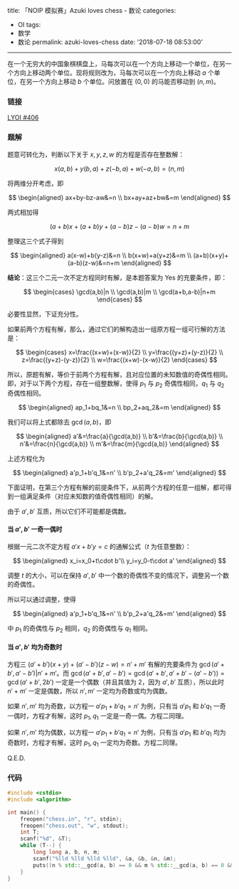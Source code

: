 title: 「NOIP 模拟赛」Azuki loves chess - 数论
categories:
  - OI
tags:
  - 数学
  - 数论
permalink: azuki-loves-chess
date: '2018-07-18 08:53:00'
---

在一个无穷大的中国象棋棋盘上，马每次可以在一个方向上移动一个单位，在另一个方向上移动两个单位。现将规则改为，马每次可以在一个方向上移动 $a$ 个单位，在另一个方向上移动 $b$ 个单位。问放置在 $(0,0)$ 的马能否移动到 $(n,m)$。

<!-- more -->

### 链接
[LYOI #406](https://ly.men.ci/problem/406)

### 题解
题意可转化为，判断以下关于 $x,y,z,w$ 的方程是否存在整数解：

$$x(a,b)+y(b,a)+z(-b,a)+w(-a,b)=(n,m)$$

将两维分开考虑，即

$$
\begin{aligned}
ax+by-bz-aw&=n \\
bx+ay+az+bw&=m
\end{aligned}
$$

两式相加得

$$
(a+b)x+(a+b)y+(a-b)z-(a-b)w=n+m
$$

整理这三个式子得到

$$
\begin{aligned}
a(x-w)+b(y-z)&=n \\
b(x+w)+a(y+z)&=m \\
(a+b)(x+y)+(a-b)(z-w)&=n+m
\end{aligned}
$$

**结论**：这三个二元一次不定方程同时有解，是本题答案为 Yes 的充要条件，即：

$$
\begin{cases}
\gcd(a,b)|n \\
\gcd(a,b)|m \\
\gcd(a+b,a-b)|n+m
\end{cases}
$$

必要性显然，下证充分性。

如果前两个方程有解，那么，通过它们的解构造出一组原方程一组可行解的方法是：

$$
\begin{cases}
x=\frac{(x+w)+(x-w)}{2} \\
y=\frac{(y+z)+(y-z)}{2} \\
z=\frac{(y+z)-(y-z)}{2} \\
w=\frac{(x+w)-(x-w)}{2}
\end{cases}
$$

所以，原题有解，等价于前两个方程有解，且对应位置的未知数值的奇偶性相同。即，对于以下两个方程，存在一组整数解，使得 $p_1$ 与 $p_2$ 奇偶性相同，$q_1$ 与 $q_2$ 奇偶性相同。

$$
\begin{aligned}
ap_1+bq_1&=n \\
bp_2+aq_2&=m
\end{aligned}
$$

我们可以将上式都除去 $\gcd(a,b)$，即

$$
\begin{aligned}
a'&=\frac{a}{\gcd(a,b)} \\
b'&=\frac{b}{\gcd(a,b)} \\
n'&=\frac{n}{\gcd(a,b)} \\
m'&=\frac{m}{\gcd(a,b)}
\end{aligned}
$$

上述方程化为

$$
\begin{aligned}
a'p_1+b'q_1&=n' \\
b'p_2+a'q_2&=m'
\end{aligned}
$$

下面证明，在第三个方程有解的前提条件下，从前两个方程的任意一组解，都可得到一组满足条件（对应未知数的值奇偶性相同）的解。

由于 $a',b'$ 互质，所以它们不可能都是偶数。

#### 当 $a',b'$ 一奇一偶时
根据一元二次不定方程 $a'x+b'y=c$ 的通解公式（$t$ 为任意整数）：

$$
\begin{aligned}
x_i=x_0+t\cdot b'\\
y_i=y_0-t\cdot a'
\end{aligned}
$$

调整 $t$ 的大小，可以在保持 $a',b'$ 中一个数的奇偶性不变的情况下，调整另一个数的奇偶性。

所以可以通过调整，使得

$$
\begin{aligned}
a'p_1+b'q_1&=n' \\
b'p_2+a'q_2&=m'
\end{aligned}
$$

中 $p_1$ 的奇偶性与 $p_2$ 相同，$q_2$ 的奇偶性与 $q_1$ 相同。

#### 当 $a',b'$ 均为奇数时
方程三 $(a'+b')(x+y)+(a'-b')(z-w)=n'+m'$ 有解的充要条件为 $\gcd(a'+b',a'-b')|n'+m'$。而 $\gcd(a'+b',a'-b')=\gcd(a'+b',a'+b'-(a'-b'))=\gcd(a'+b',2b')$ 一定是一个偶数（并且其值为 $2$，因为 $a',b'$ 互质），所以此时 $n'+m'$ 一定是偶数，所以 $n',m'$ 一定均为奇数或均为偶数。

如果 $n',m'$ 均为奇数，以方程一 $a'p_1+b'q_1=n'$ 为例，只有当 $a'p_1$ 和 $b'q_1$ 一奇一偶时，方程才有解，这时 $p_1,q_1$ 一定是一奇一偶。方程二同理。

如果 $n',m'$ 均为偶数，以方程一 $a'p_1+b'q_1=n'$ 为例，只有当 $a'p_1$ 和 $b'q_1$ 均为奇数时，方程才有解，这时 $p_1,q_1$ 一定均为奇数。方程二同理。

Q.E.D.

### 代码
```c++
#include <cstdio>
#include <algorithm>

int main() {
	freopen("chess.in", "r", stdin);
	freopen("chess.out", "w", stdout);
	int T;
	scanf("%d", &T);
	while (T--) {
		long long a, b, n, m;
		scanf("%lld %lld %lld %lld", &a, &b, &n, &m);
		puts((n % std::__gcd(a, b) == 0 && m % std::__gcd(a, b) == 0 && (n + m) % std::__gcd(a + b, a - b) == 0) ? "Yes" : "No");
	}
}
```
